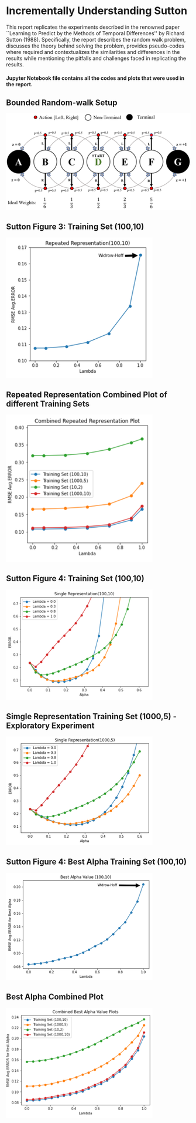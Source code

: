 # Incrementally Understanding Sutton

This report replicates the experiments described in the renowned paper ``Learning to Predict by the Methods of Temporal Differences'' by Richard Sutton (1988). Specifically, the report describes the random walk problem, discusses the theory behind solving the problem, provides pseudo-codes where required and contextualizes the similarities and differences in the results while mentioning the pitfalls and challenges faced in replicating the results.

#### Jupyter Notebook file contains all the codes and plots that were used in the report.

## Bounded Random-walk Setup
<img src="Bounded_Random_Walk.PNG" width=600>

## Sutton Figure 3: Training Set (100,10)
<img src="Repeated_Representation_Plot_Figure3.PNG" width=400>

## Repeated Representation Combined Plot of different Training Sets
<img src="Combined_Repeated_Representation_Plot.PNG" width=400>

## Sutton Figure 4: Training Set (100,10)
<img src="Single_Representation_Plot_Figure4.png" width=400>

## Simgle Representation Training Set (1000,5) - Exploratory Experiment
<img src="Single_Representation_Plot_(1000,5).PNG" width=400>

## Sutton Figure 4: Best Alpha Training Set (100,10)
<img src="Best_Alpha_Single_Representation_Figure5.png" width=400>

## Best Alpha Combined Plot
<img src="Combined_Plot_For_Best_Alpha.PNG" width=400>
